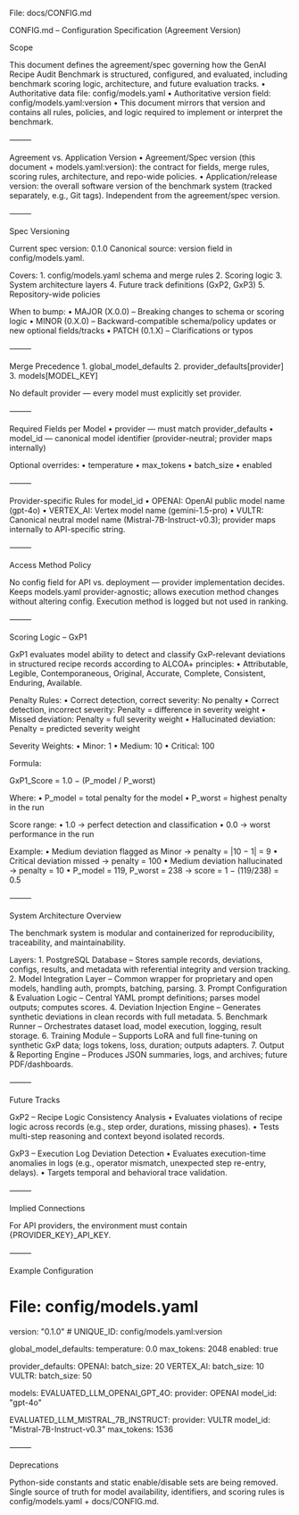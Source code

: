 File: docs/CONFIG.md

CONFIG.md – Configuration Specification (Agreement Version)

Scope

This document defines the agreement/spec governing how the GenAI Recipe Audit Benchmark is structured, configured, and evaluated, including benchmark scoring logic, architecture, and future evaluation tracks.
	•	Authoritative data file: config/models.yaml
	•	Authoritative version field: config/models.yaml:version
	•	This document mirrors that version and contains all rules, policies, and logic required to implement or interpret the benchmark.

⸻

Agreement vs. Application Version
	•	Agreement/Spec version (this document + models.yaml:version): the contract for fields, merge rules, scoring rules, architecture, and repo-wide policies.
	•	Application/release version: the overall software version of the benchmark system (tracked separately, e.g., Git tags). Independent from the agreement/spec version.

⸻

Spec Versioning

Current spec version: 0.1.0
Canonical source: version field in config/models.yaml.

Covers:
	1.	config/models.yaml schema and merge rules
	2.	Scoring logic
	3.	System architecture layers
	4.	Future track definitions (GxP2, GxP3)
	5.	Repository-wide policies

When to bump:
	•	MAJOR (X.0.0) – Breaking changes to schema or scoring logic
	•	MINOR (0.X.0) – Backward-compatible schema/policy updates or new optional fields/tracks
	•	PATCH (0.1.X) – Clarifications or typos

⸻

Merge Precedence
	1.	global_model_defaults
	2.	provider_defaults[provider]
	3.	models[MODEL_KEY]

No default provider — every model must explicitly set provider.

⸻

Required Fields per Model
	•	provider — must match provider_defaults
	•	model_id — canonical model identifier (provider-neutral; provider maps internally)

Optional overrides:
	•	temperature
	•	max_tokens
	•	batch_size
	•	enabled

⸻

Provider-specific Rules for model_id
	•	OPENAI: OpenAI public model name (gpt-4o)
	•	VERTEX_AI: Vertex model name (gemini-1.5-pro)
	•	VULTR: Canonical neutral model name (Mistral-7B-Instruct-v0.3); provider maps internally to API-specific string.

⸻

Access Method Policy

No config field for API vs. deployment — provider implementation decides. Keeps models.yaml provider-agnostic; allows execution method changes without altering config. Execution method is logged but not used in ranking.

⸻

Scoring Logic – GxP1

GxP1 evaluates model ability to detect and classify GxP-relevant deviations in structured recipe records according to ALCOA+ principles:
	•	Attributable, Legible, Contemporaneous, Original, Accurate, Complete, Consistent, Enduring, Available.

Penalty Rules:
	•	Correct detection, correct severity: No penalty
	•	Correct detection, incorrect severity: Penalty = difference in severity weight
	•	Missed deviation: Penalty = full severity weight
	•	Hallucinated deviation: Penalty = predicted severity weight

Severity Weights:
	•	Minor: 1
	•	Medium: 10
	•	Critical: 100

Formula:

GxP1_Score = 1.0 − (P_model / P_worst)

Where:
	•	P_model = total penalty for the model
	•	P_worst = highest penalty in the run

Score range:
	•	1.0 → perfect detection and classification
	•	0.0 → worst performance in the run

Example:
	•	Medium deviation flagged as Minor → penalty = |10 − 1| = 9
	•	Critical deviation missed → penalty = 100
	•	Medium deviation hallucinated → penalty = 10
	•	P_model = 119, P_worst = 238 → score = 1 − (119/238) = 0.5

⸻

System Architecture Overview

The benchmark system is modular and containerized for reproducibility, traceability, and maintainability.

Layers:
	1.	PostgreSQL Database – Stores sample records, deviations, configs, results, and metadata with referential integrity and version tracking.
	2.	Model Integration Layer – Common wrapper for proprietary and open models, handling auth, prompts, batching, parsing.
	3.	Prompt Configuration & Evaluation Logic – Central YAML prompt definitions; parses model outputs; computes scores.
	4.	Deviation Injection Engine – Generates synthetic deviations in clean records with full metadata.
	5.	Benchmark Runner – Orchestrates dataset load, model execution, logging, result storage.
	6.	Training Module – Supports LoRA and full fine-tuning on synthetic GxP data; logs tokens, loss, duration; outputs adapters.
	7.	Output & Reporting Engine – Produces JSON summaries, logs, and archives; future PDF/dashboards.

⸻

Future Tracks

GxP2 – Recipe Logic Consistency Analysis
	•	Evaluates violations of recipe logic across records (e.g., step order, durations, missing phases).
	•	Tests multi-step reasoning and context beyond isolated records.

GxP3 – Execution Log Deviation Detection
	•	Evaluates execution-time anomalies in logs (e.g., operator mismatch, unexpected step re-entry, delays).
	•	Targets temporal and behavioral trace validation.

⸻

Implied Connections

For API providers, the environment must contain {PROVIDER_KEY}_API_KEY.

⸻

Example Configuration

# File: config/models.yaml
version: "0.1.0"  # UNIQUE_ID: config/models.yaml:version

global_model_defaults:
  temperature: 0.0
  max_tokens: 2048
  enabled: true

provider_defaults:
  OPENAI:
    batch_size: 20
  VERTEX_AI:
    batch_size: 10
  VULTR:
    batch_size: 50

models:
  EVALUATED_LLM_OPENAI_GPT_4O:
    provider: OPENAI
    model_id: "gpt-4o"

  EVALUATED_LLM_MISTRAL_7B_INSTRUCT:
    provider: VULTR
    model_id: "Mistral-7B-Instruct-v0.3"
    max_tokens: 1536


⸻

Deprecations

Python-side constants and static enable/disable sets are being removed. Single source of truth for model availability, identifiers, and scoring rules is config/models.yaml + docs/CONFIG.md.